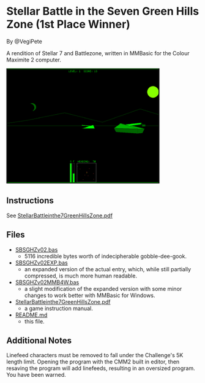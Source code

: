 # Stellar Battle in the Seven Green Hills Zone (1st Place Winner)

By @VegiPete

A rendition of Stellar 7 and Battlezone, written in MMBasic for the Colour Maximite 2 computer.

<img src="stellar-battle.png" width="400" title="Stellar Battle in the Seven Green Hills Zone">

## Instructions

See [StellarBattleinthe7GreenHillsZone.pdf](StellarBattleinthe7GreenHillsZone.pdf)

## Files

 * [SBSGHZv02.bas](SBSGHZv02.bas)
      * 5116 incredible bytes worth of indecipherable gobble-dee-gook.
 * [SBSGHZv02EXP.bas](SBSGHZv02EXP.bas)
      * an expanded version of the actual entry, which, while still partially compressed, is much more human readable.
 * [SBSGHZv02MMB4W.bas](SBSGHZv02MMB4W.bas)
      * a slight modification of the expanded version with some minor changes to work better with MMBasic for Windows.
 * [StellarBattleinthe7GreenHillsZone.pdf](StellarBattleinthe7GreenHillsZone.pdf)
      * a game instruction manual.
 * [README.md](README.md)
      * this file.

## Additional Notes

Linefeed characters must be removed to fall under the Challenge's 5K length limit.
Opening the program with the CMM2 built in editor, then resaving the program will add linefeeds, resulting in an oversized program.
You have been warned.
